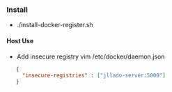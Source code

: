 ### Install
- ./install-docker-register.sh

#### Host Use
- Add insecure registry 
vim /etc/docker/daemon.json
 ```json
    {
      "insecure-registries" : ["jllado-server:5000"]
    }
 ```
